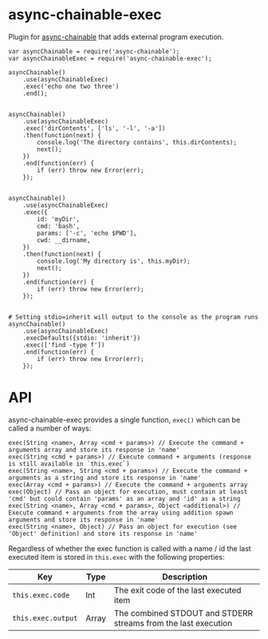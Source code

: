 async-chainable-exec
====================
Plugin for [async-chainable](https://github.com/hash-bang/async-chainable) that adds external program execution.


	var asyncChainable = require('async-chainable');
	var asyncChainableExec = require('async-chainable-exec');

	asyncChainable()
		.use(asyncChainableExec)
		.exec('echo one two three')
		.end();


	asyncChainable()
		.use(asyncChainableExec)
		.exec('dirContents', ['ls', '-l', '-a'])
		.then(function(next) {
			console.log('The directory contains', this.dirContents);
			next();
		})
		.end(function(err) {
			if (err) throw new Error(err);
		});


	asyncChainable()
		.use(asyncChainableExec)
		.exec({
			id: 'myDir',
			cmd: 'bash',
			params: ['-c', 'echo $PWD'],
			cwd: __dirname,
		})
		.then(function(next) {
			console.log('My directory is', this.myDir);
			next();
		})
		.end(function(err) {
			if (err) throw new Error(err);
		});


	# Setting stdio=inherit will output to the console as the program runs
	asyncChainable()
		.use(asyncChainableExec)
		.execDefaults({stdio: 'inherit'})
		.exec(['find -type f'])
		.end(function(err) {
			if (err) throw new Error(err);
		});


API
===
async-chainable-exec provides a single function, `exec()` which can be called a number of ways:

	exec(String <name>, Array <cmd + params>) // Execute the command + arguments array and store its response in 'name'
	exec(String <cmd + params>) // Execute command + arguments (response is still available in `this.exec`)
	exec(String <name>, String <cmd + params>) // Execute the command + arguments as a string and store its response in 'name'
	exec(Array <cmd + params>) // Execute the command + arguments array
	exec(Object) // Pass an object for execution, must contain at least 'cmd' but could contain 'params' as an array and 'id' as a string
	exec(String <name>, Array <cmd + params>, Object <additional>) // Execute command + arguments from the array using addition spawn arguments and store its response in 'name'
	exec(String <name>, Object) // Pass an object for execution (see 'Object' definition) and store its response in 'name'

Regardless of whether the exec function is called with a name / id the last executed item is stored in `this.exec` with the following properties:

| Key                                  | Type           |  Description                                                             |
|--------------------------------------|----------------|--------------------------------------------------------------------------|
| `this.exec.code`                     | Int            | The exit code of the last executed item                                  |
| `this.exec.output`                   | Array          | The combined STDOUT and STDERR streams from the last execution           |

